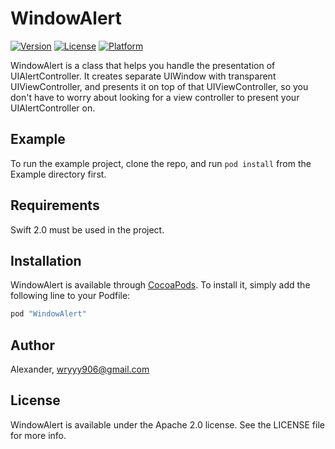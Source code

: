 # WindowAlert

[![Version](https://img.shields.io/cocoapods/v/WindowAlert.svg?style=flat)](http://cocoapods.org/pods/WindowAlert)
[![License](https://img.shields.io/cocoapods/l/WindowAlert.svg?style=flat)](http://cocoapods.org/pods/WindowAlert)
[![Platform](https://img.shields.io/cocoapods/p/WindowAlert.svg?style=flat)](http://cocoapods.org/pods/WindowAlert)

WindowAlert is a class that helps you handle the presentation of UIAlertController. It creates separate UIWindow with transparent UIViewController, and presents it on top of that UIViewController, so you don't have to worry about looking for a view controller to present your UIAlertController on.

## Example

To run the example project, clone the repo, and run `pod install` from the Example directory first.

## Requirements
Swift 2.0 must be used in the project.

## Installation

WindowAlert is available through [CocoaPods](http://cocoapods.org). To install
it, simply add the following line to your Podfile:

```ruby
pod "WindowAlert"
```

## Author

Alexander, wryyy906@gmail.com

## License

WindowAlert is available under the Apache 2.0 license. See the LICENSE file for more info.
